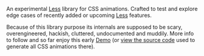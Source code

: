 An experimental [Less](https://github.com/less/less.js) library for CSS animations. Crafted to test and explore edge cases of recently added or upcoming [Less](https://github.com/less/less.js) features.

Because of this library purpose its internals are supposed to be scary, overengineered, hackish, cluttered, undocumented and muddily. More info to follow and so far enjoy this early [Demo](http://seven-phases-max.github.io/morphodynamics/hover.html) (or [view the source code](https://github.com/seven-phases-max/morphodynamics/blob/master/demo/less/hover.less) used to generate all CSS animations there).
